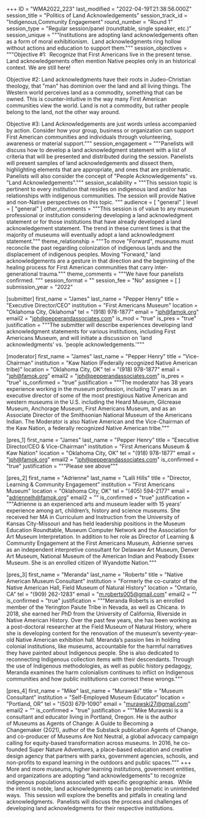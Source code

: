+++
ID = "WMA2022_223"
last_modified = "2022-04-19T21:38:56.000Z"
session_title = "Politics of Land Acknowledgements"
session_track_id = "Indigenous,Community Engagement"
round_number = "Round 1"
session_type = "Regular session/panel (roundtable, single speaker, etc.)"
session_unique = """Institutions are adopting land acknowledgements often as a form of moral exhibitionism.  Land acknowledgments ring hollow without actions and education to support them."""
session_objectives = """Objective #1:  Recognize that First Americans live in the present tense. Land acknowledgements often mention Native peoples only in an historical context. We are still here!  

Objective #2:  Land acknowledgments have their roots in Judeo-Christian theology, that "man" has dominion over the land and all living things.  The Western world perceives land as a commodity, something that can be owned.  This is counter-intuitive in the way many First American communities view the world.  Land is not a commodity, but rather people belong to the land, not the other way around.

Objective #3:  Land Acknowledgements are just words unless accompanied by action. Consider how your group, business or organization can support First American communities and individuals through volunteering, awareness or material support."""
session_engagement = """Panelists will discuss how to develop a land acknowledgment statement with a list of criteria that will be presented and distributed during the session.  Panelists will present samples of land acknowledgements and dissect them, highlighting elements that are appropriate, and ones that are problematic. Panelists will also consider the concept of "People Acknowledgements" vs. "Land Acknowledgements"."""
session_scalability = """This session topic is pertinent to every institution that resides on indigenous land and/or has relationships with indigenous communities. The session will provide Native and non-Native perspectives on this topic.
"""
audience = [ "general" ]
level = [ "general" ]
other_comments = """This session is of value to any museum professional or institution considering developing a land acknowledgment statement or for those institutions that have already developed a land acknowledgement statement.  The trend in these current times is that the majority of museums will eventually adopt a land acknowledgment statement."""
theme_relationship = """To move "Forward", museums must reconcile the past regarding colonization of indigenous lands and the displacement of indigenous peoples.  Moving "Forward," land acknowledgements are a gesture in that direction and the beginning of the healing process for First American communities that carry inter-generational trauma."""
theme_comments = """We have four panelists confirmed.
"""
session_format = ""
session_fee = "No"
assignee = [  ]
submission_year = "2022"

[submitter]
first_name = "James"
last_name = "Pepper Henry"
title = "Executive Director/CEO"
institution = "First Americans Museum"
location = "Oklahoma City, Oklahoma"
tel = "(918) 978-1877"
email = "jph@famok.org"
email2 = "jph@pepperandassociates.com"
is_mod = "true"
is_pres = "true"
justification = """The submitter will describe experiences developing land acknowledgment statements for various institutions, including First Americans Museum, and will initiate a discussion on 'land acknowledgments' vs. 'people acknowledgements.'"""

[moderator]
first_name = "James"
last_name = "Pepper Henry"
title = "Vice-Chairman"
institution = "Kaw Nation (Federally recognized Native American tribe)"
location = "Oklahoma City, OK"
tel = "(918) 978-1877"
email = "jph@famok.org"
email2 = "jph@pepperandassociates.com"
is_pres = "true"
is_confirmed = "true"
justification = """The moderator has 38 years experience working in the museum profession, including 17 years as an executive director of some of the most prestigious Native American and western museums in the U.S. including the Heard Museum, Gilcrease Museum, Anchorage Museum, First Americans Museum, and as an Associate Director of the Smithsonian National Museum of the Americans Indian.  The Moderator is also Native American and the Vice-Chairman of the Kaw Nation, a federally recognized Native American tribe."""

[pres_1]
first_name = "James"
last_name = "Pepper Henry"
title = "Executive Director/CEO & Vice-Chairman"
institution = "First Americans Museum & Kaw Nation"
location = "Oklahoma City, OK"
tel = "(918) 978-1877"
email = "jph@famok.org"
email2 = "jph@pepperandassociates.com"
is_confirmed = "true"
justification = """Please see above"""

[pres_2]
first_name = "Adrienne"
last_name = "Lalli Hills"
title = "Director, Learning & Community Engagement"
institution = "First Americans Museum"
location = "Oklahoma City, OK"
tel = "(405) 594-2177"
email = "adriennelh@famok.org"
email2 = ""
is_confirmed = "true"
justification = """Adrienne is an experienced arts and museum leader with 15 years’ experience among art, children’s, history and science museums. She received her MA in Curriculum and Instruction from the University of Kansas City-Missouri and has held leadership positions in the Museum Education Roundtable, Museum Computer Network and the Association for Art Museum Interpretation. In addition to her role as Director of Learning & Community Engagement at the First Americans Museum, Adrienne serves as an independent interpretive consultant for Delaware Art Museum, Denver Art Museum, National Museum of the American Indian and Peabody Essex Museum. She is an enrolled citizen of Wyandotte Nation."""

[pres_3]
first_name = "Meranda"
last_name = "Roberts"
title = "Native American Museum Consultant"
institution = "Formerly the co-curator of the Native American Hall, Field Museum of Natural History"
location = "Ontario, CA"
tel = "(909) 262-1283"
email = "m.roberts005@gmail.com"
email2 = ""
is_confirmed = "true"
justification = """Meranda Roberts is an enrolled member of the Yerington Paiute Tribe in Nevada, as well as Chicana. In 2018, she earned her PhD from the University of California, Riverside in Native American History. Over the past few years, she has been working as a post-doctoral researcher at the Field Museum of Natural History, where she is developing content for the renovation of the museum’s seventy-year-old Native American exhibition hall. Meranda’s passion lies in holding colonial institutions, like museums, accountable for the harmful narratives they have painted about Indigenous people. She is also dedicated to reconnecting Indigenous collection items with their descendants. Through the use of Indigenous methodologies, as well as public history pedagogy, Meranda examines the harm colonialism continues to inflict on Indigenous communities and how public institutions can correct these wrongs."""

[pres_4]
first_name = "Mike"
last_name = "Murawski"
title = "Museum Consultant"
institution = "Self-Employed Museum Educator"
location = "Portland, OR"
tel = "(503) 679-1090"
email = "murawski27@gmail.com"
email2 = ""
is_confirmed = "true"
justification = """Mike Murawski is a consultant and educator living in Portland, Oregon. He is the author of Museums as Agents of Change: A Guide to Becoming a Changemaker (2021), author of the Substack publication Agents of Change, and co-producer of Museums Are Not Neutral, a global advocacy campaign calling for equity-based transformation across museums. In 2016, he co-founded Super Nature Adventures, a place-based education and creative design agency that partners with parks, government agencies, schools, and non-profits to expand learning in the outdoors and public spaces."""
+++
More and more museums, higher learning institutions, government entities, and organizations are adopting “land acknowledgements” to recognize indigenous populations associated with specific geographic areas.  While the intent is noble, land acknowledgments can be problematic in unintended ways.  This session will explore the benefits and pitfalls in creating land acknowledgments.  Panelists will discuss the process and challenges of developing land acknowledgments for their respective institutions.
